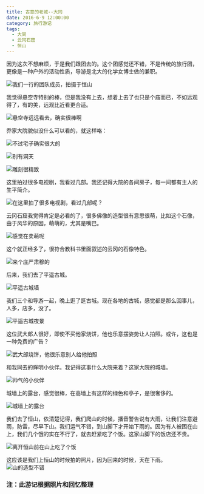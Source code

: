```yaml
---
title: 古意的老城--大同
date: 2016-6-9 12:00:00
category: 旅行游记
tags:
  - 大同
  - 云冈石窟
  - 恒山
---
```


因为这次不想麻烦，于是我们跟团去的。这个团感觉还不错，不是传统的旅行团，更像是一种户外的活动性质，导游是北大的化学女博士做的兼职。

![我们一行的团队成员，拍摄于恒山](古意的老城--大同/1.JPG)

<!--more-->


我觉得悬空寺特别的棒，但是我没有上去，想着上去了也只是个庙而已，不如远观得了，有的美，远观比近看更合适。

![悬空寺远远看去，确实很棒啊](古意的老城--大同/2.JPG)


乔家大院貌似没什么可以看的，就这样咯：


![不过宅子确实很大的](古意的老城--大同/3.JPG)

![别有洞天](古意的老城--大同/13.jpg)

![雕刻很精致](古意的老城--大同/14.jpg)

这里拍过很多电视剧，我看过几部。我还记得大院的各间房子，每一间都有主人的生平简介。

![在这里拍了很多电视剧，看过几部呢？](古意的老城--大同/4.JPG)


云冈石窟我觉得肯定是必看的了，很多佛像的造型很有意思很萌，比如这个石像，由于风华的原因，萌萌的，尤其是嘴巴。

![感觉在卖萌呢](古意的老城--大同/5.JPG)

这个就正经多了，很符合教科书里面叙述的云冈的石像特色。

![来个庄严肃穆的](古意的老城--大同/6.JPG)

后来，我们去了平遥古城。

![平遥古城墙](古意的老城--大同/7.jpg)

我们三个和导游一起，晚上逛了逛古城。现在各地的古城，感觉都是那么回事儿，人多，店多，没了。

![平遥古城夜景](古意的老城--大同/8.jpg)

这位武大郎人很好，即使不买他家烧饼，他也乐意摆姿势让人拍照。或许，这也是一种免费的广告？

![武大郎烧饼，他很乐意别人给他拍照](古意的老城--大同/9.jpg)

和我同去的辉明小伙伴。我记得这事什么大院来着？这家大院的城墙。

![帅气的小伙伴](古意的老城--大同/10.jpg)

城墙上的露台，感觉很棒，在高墙上有这样的绿色和亭子，是很奢侈的。

![城墙上的露台](古意的老城--大同/15.jpg)

我们去了恒山，依清楚记得，我们爬山的时候，播音警告说有大雨，让我们注意避雨，防雷，尽早下山。我们运气不错，到山脚下才开始下雨的。因为有人被困在山上，我们几个饿的实在不行了，就去赶紧吃了个饭。这家山脚下的饭店还不贵。

![离开恒山前在山上吃了个饭](古意的老城--大同/11.jpg)

这应该是我们上恒山的时候拍的照片，因为回来的时候，天在下雨。
![山的造型不错](古意的老城--大同/12.jpg)


### 注：此游记根据照片和回忆整理
